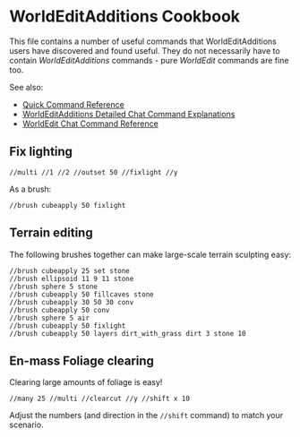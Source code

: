# WorldEditAdditions Cookbook
This file contains a number of useful commands that WorldEditAdditions users have discovered and found useful. They do not necessarily have to contain _WorldEditAdditions_ commands - pure _WorldEdit_ commands are fine too.

See also:

- [Quick Command Reference](https://github.com/sbrl/Minetest-WorldEditAdditions/tree/master#quick-command-reference)
- [WorldEditAdditions Detailed Chat Command Explanations](https://github.com/sbrl/Minetest-WorldEditAdditions/blob/master/Chat-Command-Reference.md)
- [WorldEdit Chat Command Reference](https://github.com/Uberi/Minetest-WorldEdit/blob/master/ChatCommands.md)


## Fix lighting
```
//multi //1 //2 //outset 50 //fixlight //y
```

As a brush:

```
//brush cubeapply 50 fixlight
```

## Terrain editing
The following brushes together can make large-scale terrain sculpting easy:

```
//brush cubeapply 25 set stone
//brush ellipsoid 11 9 11 stone
//brush sphere 5 stone
//brush cubeapply 50 fillcaves stone
//brush cubeapply 30 50 30 conv
//brush cubeapply 50 conv
//brush sphere 5 air
//brush cubeapply 50 fixlight
//brush cubeapply 50 layers dirt_with_grass dirt 3 stone 10
```

## En-mass Foliage clearing
Clearing large amounts of foliage is easy!

```
//many 25 //multi //clearcut //y //shift x 10
```

Adjust the numbers (and direction in the `//shift` command) to match your scenario.
